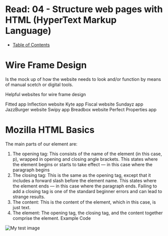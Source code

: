 # Read: 04 - Structure web pages with HTML (HyperText Markup Language)
- [Table of Contents](README.md)

# Wire Frame Design

Is the mock up of how the website needs to look and/or function by means of manual scetch or digital tools.

Helpful websites for wire frame design

Fitted app
Inflection website
Kyte app
Fiscal website
Sundayz app
JazzBurger website
Swipy app
Breadbox website
Perfect Properties app


# Mozilla HTML Basics

The main parts of our element are:
1.	The opening tag: This consists of the name of the element (in this case, p), wrapped in opening and closing angle brackets. This states where the element begins or starts to take effect — in this case where the paragraph begins
2.	The closing tag: This is the same as the opening tag, except that it includes a forward slash before the element name. This states where the element ends — in this case where the paragraph ends. Failing to add a closing tag is one of the standard beginner errors and can lead to strange results.
3.	The content: This is the content of the element, which in this case, is just text.
4.	The element: The opening tag, the closing tag, and the content together comprise the element.
 Example Code
 <!DOCTYPE html>
<html>
  <head>
    <meta charset="utf-8">
    <title>My test page</title>
  </head>
  <body>
    <img src="images/firefox-icon.png" alt="My test image">
  </body>
</html>
